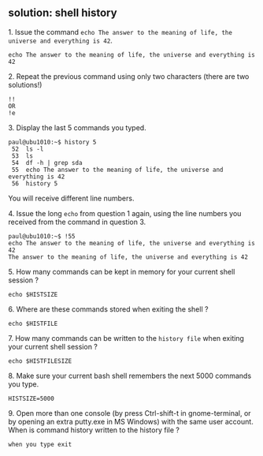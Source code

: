 ## solution: shell history

1\. Issue the command
`echo The answer to the meaning of life, the universe and everything is 42`.

    echo The answer to the meaning of life, the universe and everything is 42

2\. Repeat the previous command using only two characters (there are two
solutions!)

    !!
    OR
    !e

3\. Display the last 5 commands you typed.

    paul@ubu1010:~$ history 5
     52  ls -l
     53  ls
     54  df -h | grep sda
     55  echo The answer to the meaning of life, the universe and everything is 42
     56  history 5

You will receive different line numbers.

4\. Issue the long `echo` from question 1 again, using the line numbers
you received from the command in question 3.

    paul@ubu1010:~$ !55
    echo The answer to the meaning of life, the universe and everything is 42
    The answer to the meaning of life, the universe and everything is 42

5\. How many commands can be kept in memory for your current shell
session ?

    echo $HISTSIZE

6\. Where are these commands stored when exiting the shell ?

    echo $HISTFILE

7\. How many commands can be written to the `history file` when exiting
your current shell session ?

    echo $HISTFILESIZE

8\. Make sure your current bash shell remembers the next 5000 commands
you type.

    HISTSIZE=5000

9\. Open more than one console (by press Ctrl-shift-t in gnome-terminal,
or by opening an extra putty.exe in MS Windows) with the same user
account. When is command history written to the history file ?

    when you type exit

